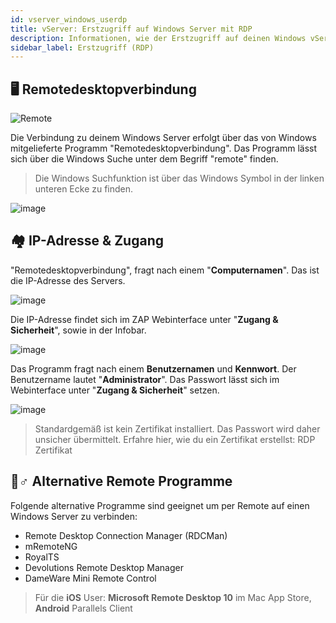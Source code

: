 ```yaml
---
id: vserver_windows_userdp
title: vServer: Erstzugriff auf Windows Server mit RDP
description: Informationen, wie der Erstzugriff auf deinen Windows vServer von ZAP-Hosting mit der Remote Desktopverbindung funktioniert - ZAP-Hosting.com Dokumentationen
sidebar_label: Erstzugriff (RDP)
---
```


## 🖥 Remotedesktopverbindung

![Remote](https://user-images.githubusercontent.com/13604413/178118543-4b8ca75d-1308-44b6-80c0-da5eb7c48bfc.gif)


Die Verbindung zu deinem Windows Server erfolgt über das von Windows mitgelieferte Programm "Remotedesktopverbindung".  Das Programm lässt sich über die Windows Suche unter dem Begriff "remote" finden.

> Die Windows Suchfunktion ist über das Windows Symbol in der linken unteren Ecke zu finden.

![image](https://user-images.githubusercontent.com/13604413/159172603-28ab83df-7b01-47ff-a7de-820a2f9b21cd.png)

## 🏘 IP-Adresse & Zugang

"Remotedesktopverbindung", fragt nach einem "**Computernamen**". Das ist die IP-Adresse des Servers.

![image](https://user-images.githubusercontent.com/13604413/159172608-95cba5ba-111f-41e5-b3c5-edc28ef495b5.png)

Die IP-Adresse findet sich im ZAP Webinterface unter "**Zugang & Sicherheit**", sowie in der Infobar.

![image](https://user-images.githubusercontent.com/13604413/178118559-6afaf372-99f4-48b4-ad3e-c02df91f549c.png)


Das Programm fragt nach einem **Benutzernamen** und **Kennwort**. Der Benutzername lautet "**Administrator**". Das Passwort lässt sich im Webinterface unter "**Zugang & Sicherheit**" setzen.

![image](https://user-images.githubusercontent.com/13604413/178118566-ab8b05d1-d827-46fb-b680-cbca549593bb.png)


> Standardgemäß ist kein Zertifikat installiert. Das Passwort wird daher unsicher übermittelt. Erfahre hier, wie du ein Zertifikat erstellst: RDP Zertifikat


## 🤷♂ Alternative Remote Programme

Folgende alternative Programme sind geeignet um per Remote auf einen Windows Server zu verbinden: 

- Remote Desktop Connection Manager (RDCMan)
- mRemoteNG
- RoyalTS
- Devolutions Remote Desktop Manager
- DameWare Mini Remote Control

> Für die **iOS** User: **Microsoft Remote Desktop 10** im Mac App Store, **Android** Parallels Client
